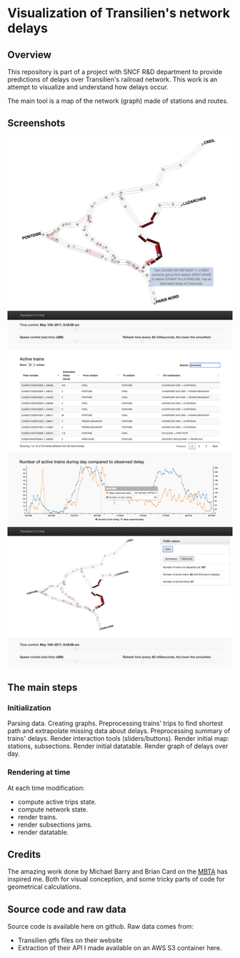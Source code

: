 # Visualization of Transilien's network delays

## Overview

This repository is part of a project with SNCF R&D department to provide predictions of delays over Transilien's railroad network. This work is an attempt to visualize and understand how delays occur.

The main tool is a map of the network (graph) made of stations and routes. 

## Screenshots

![Map-focus](images/map-focus.png)
![Datatables](images/datatable.png)
![Delays](images/delay-vs-nb-active-trains.png)
![Map](images/map.png)

## The main steps

### Initialization
Parsing data.
Creating graphs.
Preprocessing trains' trips to find shortest path and extrapolate missing data about delays.
Preprocessing summary of trains' delays.
Render interaction tools (sliders/buttons).
Render initial map: stations, subsections.
Render initial datatable.
Render graph of delays over day.

### Rendering at time
At each time modification:
- compute active trips state.
- compute network state.
- render trains.
- render subsections jams.
- render datatable.

## Credits
The amazing work done by Michael Barry and Brian Card on the  [MBTA](http://mbtaviz.github.io/) has inspired me. Both for visual conception, and some tricky parts of code for geometrical calculations.

## Source code and raw data
Source code is available here on github.
Raw data comes from:
- Transilien gtfs files on their website
- Extraction of their API I made available on an AWS S3 container here.